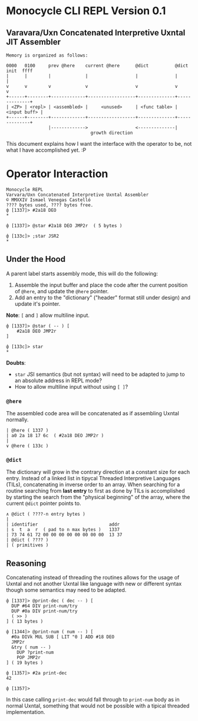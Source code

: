 # Monocycle CLI REPL Version 0.1

## Varavara/Uxn Concatenated Interpretive Uxntal JIT Assembler

```
Memory is organized as follows:

0000   0100     prev @here    current @here      @dict          @dict init  ffff
|      |        |             |                  |              |              |
v      v        v             v                  v              v              v
+------+--------+-------------+------------------+--------------+--------------+
| <ZP> | <repl> | <assembled> |     <unused>     | <func table> | <input buff> |
+------+--------+-------------+------------------+--------------+--------------+
                |------------->                  <--------------|
                                growth direction
```

This document explains how I want the interface with the operator to be, not
what I have accomplished yet. :P

# Operator Interaction

```
Monocycle REPL
Varvara/Uxn Concatenated Interpretive Uxntal Assembler
© MMXXIV Ismael Venegas Castelló
???? bytes used, ???? bytes free.
փ [1337]> #2a18 DEO
*

փ [1337]> @star #2a18 DEO JMP2r  ( 5 bytes )

փ [133c]> ;star JSR2
*
```

## Under the Hood

A parent label starts assembly mode, this will do the following:

1. Assemble the input buffer and place the code after the current position
   of `@here`, and update the `@here` pointer.
2. Add an entry to the "dictionary" ("header" format still under design) and
   update it's pointer.

**Note**: `[` and `]` allow multiline input.

```
փ [1337]> @star ( -- ) [
    #2a18 DEO JMP2r
]

փ [133c]> star
*
```

**Doubts**:
* `star` JSI semantics (but not syntax) will need to be adapted to jump
to an absolute address in REPL mode?
* How to allow multiline input without using `[ ]`?

### `@here`

The assembled code area will be concatenated as if assembling Uxntal normally.

```
| @here ( 1337 )
| a0 2a 18 17 6c  ( #2a18 DEO JMP2r )
|
∨ @here ( 133c )
```

### `@dict`

The dictionary will grow in the contrary direction at a constant size for each
entry. Instead of a linked list in tipycal Threaded Interpretive Languages
(TILs), concatenating in inverse order to an array. When searching for a routine
searching from **last entry** to first as done by TILs is accomplished by
starting the search from the "physical beginning" of the array, where the
current `@dict` pointer points to.

```
∧ @dict ( ????-n entry bytes )
|
| identifier                           addr
| s  t  a  r  ( pad to n max bytes )   1337
| 73 74 61 72 00 00 00 00 00 00 00 00  13 37
| @dict ( ???? )
| ( primitives )
```

## Reasoning

Concatenating instead of threading the routines allows for the usage of Uxntal
and not another Uxntal like language with new or different syntax though some
semantics may need to be adapted.

```
փ [1337]> @print-dec ( dec -- ) [
  DUP #64 DIV print-num/try
  DUP #0a DIV print-num/try
  ( >> )
] ( 13 bytes )

փ [1344]> @print-num ( num -- ) [
  #0a DIVk MUL SUB [ LIT "0 ] ADD #18 DEO
  JMP2r
  &try ( num -- )
    DUP ?print-num
    POP JMP2r
] ( 19 bytes )

փ [1357]> #2a print-dec
42

փ [1357]>
```

In this case calling `print-dec` would fall through to `print-num` body as in
normal Uxntal, something that would not be possible with a tipical threaded
implementation.

